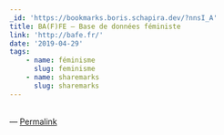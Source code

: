 ```yaml
---
_id: 'https://bookmarks.boris.schapira.dev/?nnsI_A'
title: BA(F)FE – Base de données féministe
link: 'http://bafe.fr/'
date: '2019-04-29'
tags:
    - name: féminisme
      slug: feminisme
    - name: sharemarks
      slug: sharemarks
---
```


<br>&#8212;
<a href="https://bookmarks.boris.schapira.dev/?nnsI_A" title="Permalink">Permalink</a>
